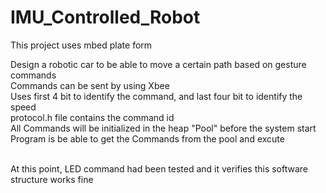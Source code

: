 # IMU_Controlled_Robot

This project uses mbed plate form<br/>

Design a robotic car to be able to move a certain path based on gesture commands<br/>
Commands can be sent by using Xbee<br/>
Uses first 4 bit to identify the command, and last four bit to identify the speed<br/>
protocol.h file contains the command id<br/>
All Commands will be initialized in the heap "Pool" before the system start<br/>
Program is be able to get the Commands from the pool and excute<br/>
<br/>

At this point, LED command had been tested and it verifies this software structure works fine<br/>
